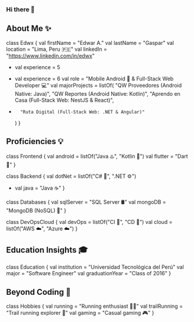 ### Hi there 👋

## About Me ✨
class Edwx {
    val firstName = "Edwar A."
    val lastName = "Gaspar"
    val location = "Lima, Peru 🇵🇪"
    val linkedIn = "https://www.linkedin.com/in/edwx"
-   val experience = 5
+   val experience = 6
    val role = "Mobile Android 📱 & Full-Stack Web Developer 💻"
    val majorProjects = listOf(
        "QW Proveedores (Android Native: Java)",
        "QW Reportes (Android Native: Kotlin)",
        "Aprendo en Casa (Full-Stack Web: NestJS & React)",
+       "Ruta Digital (Full-Stack Web: .NET & Angular)"
    )
}

## Proficiencies 💡

class Frontend {
    val android = listOf("Java ♨️", "Kotlin 🌟")
    val flutter = "Dart 🚀"
}

class Backend {
    val dotNet = listOf("C# 🔧", ".NET ⚙️")
+   val java = "Java ☕️"
}

class Databases {
    val sqlServer = "SQL Server 🛢️"
    val mongoDB = "MongoDB (NoSQL) 🍃"
}

class DevOpsCloud {
    val devOps = listOf("CI 🔄", "CD 🚀")
    val cloud = listOf("AWS ☁️", "Azure ☁️")
}

## Education Insights 🎓

class Education {
    val institution = "Universidad Tecnológica del Perú"
    val major = "Software Engineer"
    val graduationYear = "Class of 2016"
}

## Beyond Coding 💫

class Hobbies {
    val running = "Running enthusiast 🏃‍♂️"
    val trailRunning = "Trail running explorer 🌲"
    val gaming = "Casual gaming 🎮"
}

<!--
**Edwx/Edwx** is a ✨ _special_ ✨ repository because its `README.md` (this file) appears on your GitHub profile.

Here are some ideas to get you started:

- 🔭 I’m currently working on ...
- 🌱 I’m currently learning ...
- 👯 I’m looking to collaborate on ...
- 🤔 I’m looking for help with ...
- 💬 Ask me about ...
- 📫 How to reach me: ...
- 😄 Pronouns: ...
- ⚡ Fun fact: ...
-->
